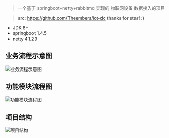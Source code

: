 > 一个基于 springboot+netty+rabbitmq 实现的 物联网设备 数据接入的项目

> **src**: https://github.com/Theembers/iot-dc
> **thanks for star! :)**

- JDK 8+
- springboot 1.4.5
- netty 4.1.29

## 业务流程示意图

![业务流程示意图](https://image-1257148187.cos.ap-chengdu.myqcloud.com/picgo_img/20181227172837.png)

## 功能模块流程图

![功能模块流程图](https://image-1257148187.cos.ap-chengdu.myqcloud.com/picgo_img/20181228110801.png)

## 项目结构

![项目结构](https://image-1257148187.cos.ap-chengdu.myqcloud.com/picgo_img/20181228102814.png)
